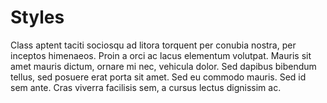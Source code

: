 # Styles

Class aptent taciti sociosqu ad litora torquent per conubia nostra, per inceptos himenaeos. Proin a orci ac lacus elementum volutpat. Mauris sit amet mauris dictum, ornare mi nec, vehicula dolor. Sed dapibus bibendum tellus, sed posuere erat porta sit amet. Sed eu commodo mauris. Sed id sem ante. Cras viverra facilisis sem, a cursus lectus dignissim ac. 